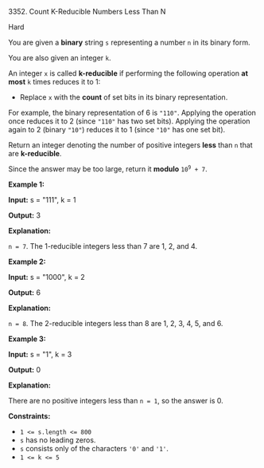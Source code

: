 3352\. Count K-Reducible Numbers Less Than N

Hard

You are given a **binary** string `s` representing a number `n` in its binary form.

You are also given an integer `k`.

An integer `x` is called **k-reducible** if performing the following operation **at most** `k` times reduces it to 1:

*   Replace `x` with the **count** of set bits in its binary representation.

For example, the binary representation of 6 is `"110"`. Applying the operation once reduces it to 2 (since `"110"` has two set bits). Applying the operation again to 2 (binary `"10"`) reduces it to 1 (since `"10"` has one set bit).

Return an integer denoting the number of positive integers **less** than `n` that are **k-reducible**.

Since the answer may be too large, return it **modulo** <code>10<sup>9</sup> + 7</code>.

**Example 1:**

**Input:** s = "111", k = 1

**Output:** 3

**Explanation:**

`n = 7`. The 1-reducible integers less than 7 are 1, 2, and 4.

**Example 2:**

**Input:** s = "1000", k = 2

**Output:** 6

**Explanation:**

`n = 8`. The 2-reducible integers less than 8 are 1, 2, 3, 4, 5, and 6.

**Example 3:**

**Input:** s = "1", k = 3

**Output:** 0

**Explanation:**

There are no positive integers less than `n = 1`, so the answer is 0.

**Constraints:**

*   `1 <= s.length <= 800`
*   `s` has no leading zeros.
*   `s` consists only of the characters `'0'` and `'1'`.
*   `1 <= k <= 5`